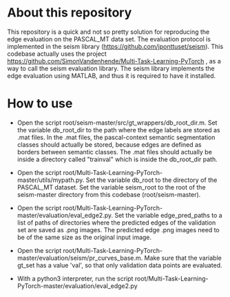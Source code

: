 # About this repository

This repository is a quick and not so pretty solution for reproducing the edge evaluation on the PASCAL_MT data set. The evaluation protocol is implemented in the seism library (https://github.com/jponttuset/seism). This codebase actually uses the project https://github.com/SimonVandenhende/Multi-Task-Learning-PyTorch , as a way to call the seism evaluation library. The seism library implements the edge evaluation using MATLAB, and thus it is required to have it installed.

# How to use

* Open the script root/seism-master/src/gt_wrappers/db_root_dir.m. Set the variable db_root_dir to the path where the edge labels are stored as .mat files. In the .mat files, the pascal-context semantic segmentation classes should actually be stored, because edges are defined as borders between semantic classes. The .mat files should actually be inside a directory called "trainval" which is inside the db_root_dir path. 

* Open the script root/Multi-Task-Learning-PyTorch-master/utils/mypath.py. Set the variable db_root to the directory of the PASCAL_MT dataset. Set the variable seism_root to the root of the seism-master directory from this codebase (root/seism-master).

* Open the script root/Multi-Task-Learning-PyTorch-master/evaluation/eval_edge2.py. Set the variable edge_pred_paths to a list of paths of directories where the predicted edges of the validation set are saved as .png images. The predicted edge .png images need to be of the same size as the original input image.

* Open the script root/Multi-Task-Learning-PyTorch-master/evaluation/seism/pr_curves_base.m. Make sure that the variable gt_set has a value 'val', so that only validation data points are evaluated.

* With a python3 interpreter, run the script root/Multi-Task-Learning-PyTorch-master/evaluation/eval_edge2.py 

